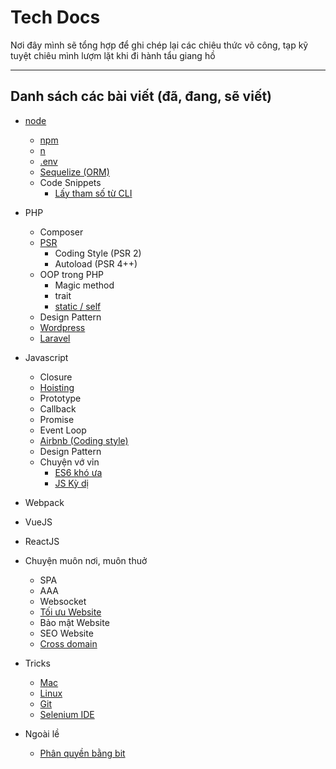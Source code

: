 # Tech Docs
Nơi đây mình sẽ tổng hợp để ghi chép lại các chiêu thức võ công, tạp kỹ tuyệt chiêu mình lượm lặt khi đi hành tẩu giang hồ

---
## Danh sách các bài viết (đã, đang, sẽ viết)

* [node](node/index.md)
    * [npm](node/npm.md)
    * [n](node/n.md)
    * [.env](node/env.md)
    * [Sequelize (ORM)](node/sequelize.md)
    * Code Snippets
        * [Lấy tham số từ CLI](snippets/node_arguments.md)

* PHP
    * Composer 
    * [PSR](https://www.php-fig.org/psr/)
        * Coding Style (PSR 2)
        * Autoload (PSR 4++)
    * OOP trong PHP
        * Magic method
        * trait 
        * [static / self](php/self_static.md)
    * Design Pattern      
    * [Wordpress](php/wordpress.md)
    * [Laravel](php/laravel.md)

* Javascript
    * Closure
    * [Hoisting](javascript/hoist.md)
    * Prototype
    * Callback
    * Promise
    * Event Loop 
    * [Airbnb (Coding style)](https://github.com/airbnb/javascript)
    * Design Pattern
    * Chuyện vớ vỉn
        * [ES6 khó ưa](javascript/stories/es6.md)
        * [JS Kỳ dị](javascript/stories/weird.md)

* Webpack

* VueJS

* ReactJS

* Chuyện muôn nơi, muôn thuở
    * SPA
    * AAA
    * Websocket
    * [Tối ưu Website](common/optimize_web.md)
    * Bảo mật Website
    * SEO Website
    * [Cross domain](common/cross_domain.md)
    
* Tricks
    * [Mac](tricks/mac.md)
    * [Linux](tricks/linux.md)
    * [Git](tricks/git.md)
    * [Selenium IDE](tricks/selenium_ide.md)

* Ngoài lề
    * [Phân quyền bằng bit](tricks/authority.md)